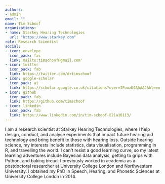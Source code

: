 ```yaml
---
authors:
- admin
email: ""
name: Tim Schoof
organizations:
- name: Starkey Hearing Technologies
  url: "https://www.starkey.com"
role: Research Scientist
social:
- icon: envelope
  icon_pack: fas
  link: mailto:timschoof@gmail.com'
- icon: twitter
  icon_pack: fab
  link: https://twitter.com/drtimschoof
- icon: google-scholar
  icon_pack: ai
  link: https://scholar.google.co.uk/citations?user=IPuwzK4AAAAJ&hl=en
- icon: github
  icon_pack: fab
  link: https://github.com/timschoof
- icon: linkedin
  icon_pack: fab
  link: https://www.linkedin.com/in/tim-schoof-821a10113/
---
```


I am a research scientist at Starkey Hearing Technologies, where I help design, conduct, and analyse experiments that impact future hearing aid technology and bring benefit to those with hearing loss. 
Outside hearing science, my interests include statistics, data visualisation, programming in R, and travelling the world. I can't resist a good learning curve, so my latest learning adventures include Bayesian data analysis, getting to grips with Python, and baking bread. 
I previously worked in academia as a postdoctoral researcher at University College London and Northwestern University. I obtained my PhD in Speech, Hearing, and Phonetic Sciences at University College London in 2014. 